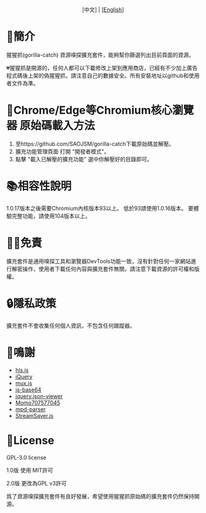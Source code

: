<p align="center"> [中文] | [<a href="README_en.md">English</a>]</p>

# 📑簡介
猩猩抓(gorilla-catch) 資源嗅探擴充套件，能夠幫你篩選列出目前頁面的資源。

💔猩猩抓是開源的，任何人都可以下載修改上架到應用商店，已經有不少加上廣告程式碼後上架的偽猩猩抓，請注意自己的數據安全。所有安裝地址以github和使用者文件為準。

# 📘Chrome/Edge等Chromium核心瀏覽器 原始碼載入方法
1. 至https://github.com/SAOJSM/gorilla-catch下載原始碼並解壓。
2. 擴充功能管理頁面 打開 "開發者模式"。
3. 點擊 "載入已解壓的擴充功能" 選中你解壓好的目錄即可。

# 📚相容性說明
1.0.17版本之後需要Chromium內核版本93以上。
低於93請使用1.0.16版本。
要體驗完整功能，請使用104版本以上。

# 🤚🏻免責
擴充套件是通用嗅探工具和瀏覽器DevTools功能一致，沒有針對任何一家網站進行解密操作，使用者下載任何內容與擴充套件無關，請注意下載資源的許可權和版權。

# 🔒隱私政策
擴充套件不會收集任何個人資訊，不包含任何跟蹤器。

# 💖鳴謝
- [hls.js](https://github.com/video-dev/hls.js)
- [jQuery](https://github.com/jquery/jquery)
- [mux.js](https://github.com/videojs/mux.js)
- [js-base64](https://github.com/dankogai/js-base64)
- [jquery.json-viewer](https://github.com/abodelot/jquery.json-viewer)
- [Momo707577045](https://github.com/Momo707577045)
- [mpd-parser](https://github.com/videojs/mpd-parser)
- [StreamSaver.js](https://github.com/jimmywarting/StreamSaver.js)

# 📜License
GPL-3.0 license

1.0版 使用 MIT許可

2.0版 更改為GPL v3許可

爲了資源嗅探擴充套件有良好發展，希望使用猩猩抓原始碼的擴充套件仍然保持開源。
